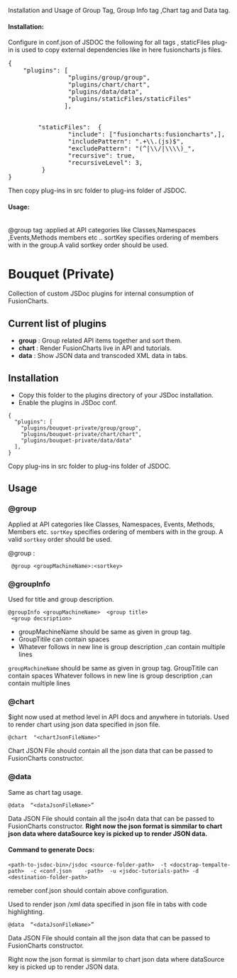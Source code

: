 Installation and Usage of Group Tag, Group Info tag ,Chart tag and Data tag.

<h4>Installation:</h4>

Configure in conf.json of JSDOC the following for all tags , staticFiles plug-in is used to copy external dependencies like in here fusioncharts js files.
<pre>
{
    "plugins": [
                "plugins/group/group",
                "plugins/chart/chart",
                "plugins/data/data",
                "plugins/staticFiles/staticFiles"
               ],


        "staticFiles":  {
                "include": ["fusioncharts:fusioncharts",],
                "includePattern": ".+\\.(js)$",
                "excludePattern": "(^|\\/|\\\\)_",
                "recursive": true,
                "recursiveLevel": 3,
         }
}
</pre>

Then copy plug-ins in src folder to plug-ins folder of JSDOC.

<h4>Usage:</h4>
<br/>
@group tag :applied at API categories like Classes,Namespaces ,Events,Methods members etc ..
sortKey specifies ordering of members with in the group.A valid sortkey order should be used.

# Bouquet (Private)

Collection of custom JSDoc plugins for internal consumption of FusionCharts.

## Current list of plugins

 * **group** : Group related API items together and sort them.
 * **chart** : Render FusionCharts live in API and tutorials.
 * **data** : Show JSON data and transcoded XML data in tabs.

## Installation

 * Copy this folder to the plugins directory of your JSDoc installation. 
 * Enable the plugins in JSDoc conf.

```
{
  "plugins": [
    "plugins/bouquet-private/group/group",
    "plugins/bouquet-private/chart/chart",
    "plugins/bouquet-private/data/data"
  ],
}
```

Copy plug-ins in src folder to plug-ins folder of JSDOC.


## Usage

### @group

Applied at API categories like Classes, Namespaces, Events, Methods, Members etc. `sortKey` specifies ordering of members with in the group. A valid `sortkey` order should be used.


@group <groupMachineName>:<sortkey>

```
 @group <groupMachineName>:<sortkey>
```

### @groupInfo

Used for title and group description.

```
@groupInfo <groupMachineName>  <group title>
 <group decsription>
```
<ul>
<li>groupMachineName should be same as given in group tag.</li>
<li>GroupTitile can contain spaces</li>
<li>Whatever follows in new line is group description ,can contain multiple lines</li>
</ul>

`groupMachineName` should be same as given in group tag.
GroupTitile can contain spaces
Whatever follows in new line is group description ,can contain multiple lines

### @chart

$ight now used at method level in API docs and anywhere in tutorials. Used to render chart using json data specified in json file.

```
@chart  "<chartJsonFileName>"
```

Chart JSON File should contain all the json data that can be passed to FusionCharts constructor.

### @data

Same as chart tag usage.


    @data  “<dataJsonFileName>”

Data JSON File should contain all the jso4n data that can be passed to FusionCharts constructor.
<b>Right now the json format is simmilar to chart json data where dataSource key is picked up to render JSON data.</b>



<h4>Command to generate Docs:</h4>

    <path-to-jsdoc-bin>/jsdoc <source-folder-path>  -t <docstrap-tempalte-path>  -c <conf.json    -path>  -u <jsdoc-tutorials-path> -d <destination-folder-path>


remeber conf.json should contain above configuration.

Used to render  json /xml data specified in json file in tabs with code highlighting.

```
@data  “<dataJsonFileName>”
```

Data JSON File should contain all the json data that can be passed to FusionCharts constructor.

Right now the json format is simmilar to chart json data where dataSource key is picked up to render JSON data.

